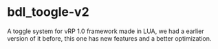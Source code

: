 # bdl_toogle-v2
A toggle system for vRP 1.0 framework made in LUA, we had a earlier version of it before, this one has new features and a better optimization.
